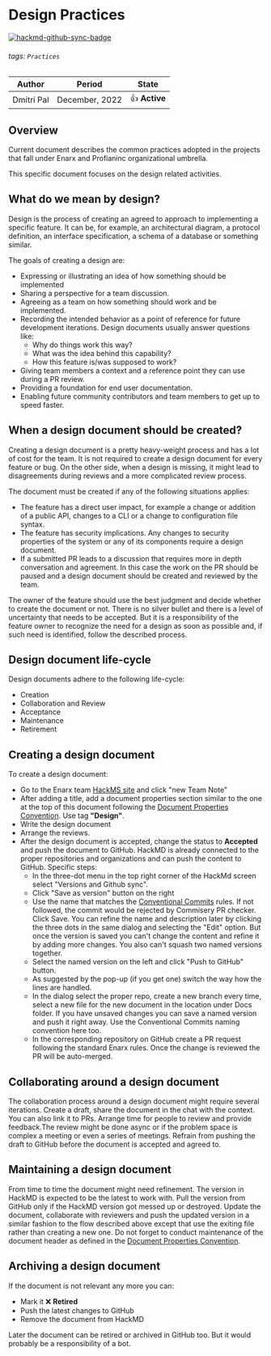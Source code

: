 # Design Practices

[![hackmd-github-sync-badge](https://hackmd.io/RwifznZpTjSetxwo0JOjeA/badge)](https://hackmd.io/RwifznZpTjSetxwo0JOjeA)


###### tags: `Practices`
| Author | Period | State |
| -------- | -------- | -------- |
| Dmitri Pal     | December, 2022 | :thumbsup: **Active**|

## Overview

Current document describes the common practices adopted in the projects that fall under Enarx and Profianinc organizational umbrella.

This specific document focuses on the design related activities.

## What do we mean by design?

Design is the process of creating an agreed to approach to implementing a specific feature. It can be, for example, an architectural diagram, a protocol definition, an interface specification, a schema of a database or something similar.

The goals of creating a design are:
* Expressing or illustrating an idea of how something should be implemented
* Sharing a perspective for a team discussion.
* Agreeing as a team on how something should work and be implemented.
* Recording the intended behavior as a point of reference for future development iterations. Design documents usually answer questions like:
    * Why do things work this way?
    * What was the idea behind this capability?
    * How this feature is/was supposed to work?
* Giving team members a context and a reference point they can use during a PR review.
* Providing a foundation for end user documentation.
* Enabling future community contributors and team members to get up to speed faster.

## When a design document should be created?
Creating a design document is a pretty heavy-weight process and has a lot of cost for the team. It is not required to create a design document for every feature or bug. On the other side, when a design is missing, it might lead to disagreements during reviews and a more complicated review process.

The document must be created if any of the following situations applies:
- The feature has a direct user impact, for example a change or addition of a public API, changes to a CLI or a change to configuration file syntax.
- The feature has security implications. Any changes to security properties of the system or any of its components require a design document.
- If a submitted PR leads to a discussion that requires more in depth conversation and agreement. In this case the work on the PR should be paused and a design document should be created and reviewed by the team.

The owner of the feature should use the best judgment and decide whether to create the document or not. There is no silver bullet and there is a level of uncertainty that needs to be accepted. But it is a responsibility of the feature owner to recognize the need for a design as soon as possible and, if such need is identified, follow the described process.

## Design document life-cycle

Design documents adhere to the following life-cycle:
* Creation
* Collaboration and Review
* Acceptance
* Maintenance
* Retirement

## Creating a design document

To create a design document:
* Go to the Enarx team [HackMS site](https://hackmd.io/team/enarx?nav=overview) and click "new Team Note"
* After adding a title, add a document properties section similar to the one at the top of this document following the [Document Properties Convention](https://hackmd.io/@enarx/HyJSScAPj). Use tag **"Design"**.
* Write the design document
* Arrange the reviews.
* After the design document is accepted, change the status to **Accepted** and push the document to GitHub. HackMD is already connected to the proper repositories and organizations and can push the content to GitHub. Specific steps:
    * In the three-dot menu in the top right corner of the HackMd screen select "Versions and Github sync".
    * Click "Save as version" button on the right
    * Use the name that matches the [Conventional Commits](https://www.conventionalcommits.org/en/v1.0.0/) rules. If not followed, the commit would be rejected by Commisery PR checker. Click Save. You can refine the name and description later by clicking the three dots in the same dialog and selecting the "Edit" option. But once the version is saved you can't change the content and refine it by adding more changes. You also can't squash two named versions together.
    * Select the named version on the left and click "Push to GitHub" button.
    * As suggested by the pop-up (if you get one) switch the way how the lines are handled.
    * In the dialog select the proper repo, create a new branch every time, select a new file for the new document in the location under Docs folder. If you have unsaved changes you can save a named version and push it right away. Use the Conventional Commits naming convention here too.
    * In the corresponding repository on GitHub create a PR request following the standard Enarx rules. Once the change is reviewed the PR will be auto-merged.

## Collaborating around a design document
The collaboration process around a design document might require several iterations. Create a draft, share the document in the chat with the context. You can also link it to PRs. Arrange time for people to review and provide feedback.The review might be done async or if the problem space is complex a meeting or even a series of meetings. Refrain from pushing the draft to GitHub before the document is accepted and agreed to.

## Maintaining a design document
From time to time the document might need refinement. The version in HackMD is expected to be the latest to work with. Pull the version from GitHub only if the HackMD version got messed up or destroyed.
Update the document, collaborate with reviewers and push the updated version in a similar fashion to the flow described above except that use the exiting file rather than creating a new one.
Do not forget to conduct maintenance of the document header as defined in the [Document Properties Convention](https://hackmd.io/cCeJHwjBSYyxlYx2PyWVFA).

## Archiving a design document
If the document is not relevant any more you can:
- Mark it :x: **Retired**
- Push the latest changes to GitHub
- Remove the document from HackMD

Later the document can be retired or archived in GitHub too. But it would probably be a responsibility of a bot.

